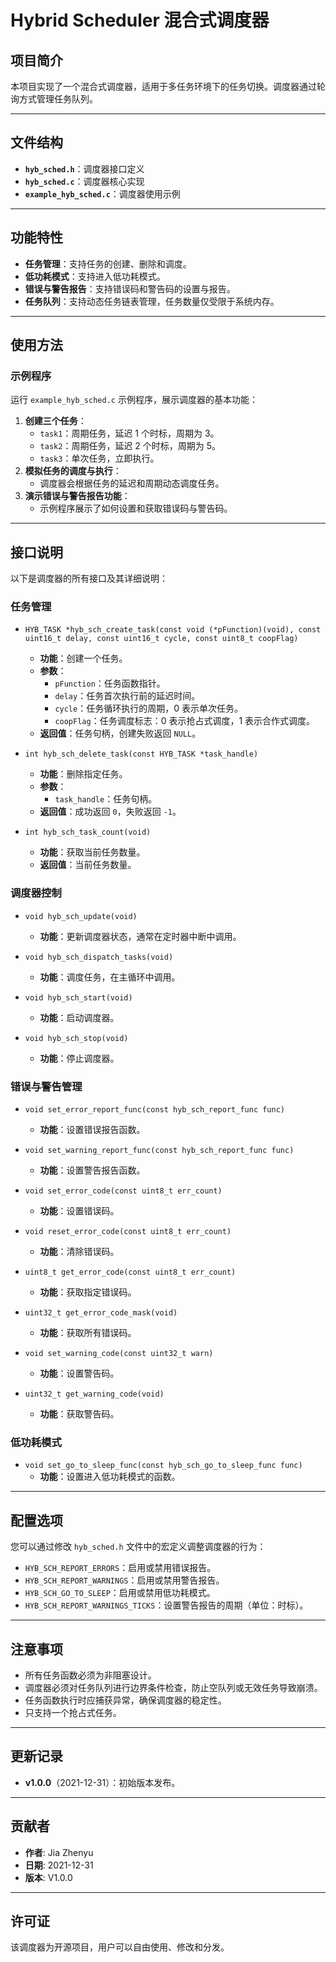 # Hybrid Scheduler 混合式调度器

## 项目简介

本项目实现了一个混合式调度器，适用于多任务环境下的任务切换。调度器通过轮询方式管理任务队列。

---

## 文件结构

- **`hyb_sched.h`**：调度器接口定义
- **`hyb_sched.c`**：调度器核心实现
- **`example_hyb_sched.c`**：调度器使用示例

---

## 功能特性

- **任务管理**：支持任务的创建、删除和调度。
- **低功耗模式**：支持进入低功耗模式。
- **错误与警告报告**：支持错误码和警告码的设置与报告。
- **任务队列**：支持动态任务链表管理，任务数量仅受限于系统内存。

---

## 使用方法

### 示例程序

运行 `example_hyb_sched.c` 示例程序，展示调度器的基本功能：

1. **创建三个任务**：
   - `task1`：周期任务，延迟 1 个时标，周期为 3。
   - `task2`：周期任务，延迟 2 个时标，周期为 5。
   - `task3`：单次任务，立即执行。
2. **模拟任务的调度与执行**：
   - 调度器会根据任务的延迟和周期动态调度任务。
3. **演示错误与警告报告功能**：
   - 示例程序展示了如何设置和获取错误码与警告码。

---

## 接口说明

以下是调度器的所有接口及其详细说明：

### 任务管理

- `HYB_TASK *hyb_sch_create_task(const void (*pFunction)(void), const uint16_t delay, const uint16_t cycle, const uint8_t coopFlag)`
  - **功能**：创建一个任务。
  - **参数**：
    - `pFunction`：任务函数指针。
    - `delay`：任务首次执行前的延迟时间。
    - `cycle`：任务循环执行的周期，0 表示单次任务。
    - `coopFlag`：任务调度标志：0 表示抢占式调度，1 表示合作式调度。
  - **返回值**：任务句柄，创建失败返回 `NULL`。

- `int hyb_sch_delete_task(const HYB_TASK *task_handle)`
  - **功能**：删除指定任务。
  - **参数**：
    - `task_handle`：任务句柄。
  - **返回值**：成功返回 `0`，失败返回 `-1`。

- `int hyb_sch_task_count(void)`
  - **功能**：获取当前任务数量。
  - **返回值**：当前任务数量。

### 调度器控制

- `void hyb_sch_update(void)`
  - **功能**：更新调度器状态，通常在定时器中断中调用。

- `void hyb_sch_dispatch_tasks(void)`
  - **功能**：调度任务，在主循环中调用。

- `void hyb_sch_start(void)`
  - **功能**：启动调度器。

- `void hyb_sch_stop(void)`
  - **功能**：停止调度器。

### 错误与警告管理

- `void set_error_report_func(const hyb_sch_report_func func)`
  - **功能**：设置错误报告函数。

- `void set_warning_report_func(const hyb_sch_report_func func)`
  - **功能**：设置警告报告函数。

- `void set_error_code(const uint8_t err_count)`
  - **功能**：设置错误码。

- `void reset_error_code(const uint8_t err_count)`
  - **功能**：清除错误码。

- `uint8_t get_error_code(const uint8_t err_count)`
  - **功能**：获取指定错误码。

- `uint32_t get_error_code_mask(void)`
  - **功能**：获取所有错误码。

- `void set_warning_code(const uint32_t warn)`
  - **功能**：设置警告码。

- `uint32_t get_warning_code(void)`
  - **功能**：获取警告码。

### 低功耗模式

- `void set_go_to_sleep_func(const hyb_sch_go_to_sleep_func func)`
  - **功能**：设置进入低功耗模式的函数。

---

## 配置选项

您可以通过修改 `hyb_sched.h` 文件中的宏定义调整调度器的行为：

- `HYB_SCH_REPORT_ERRORS`：启用或禁用错误报告。
- `HYB_SCH_REPORT_WARNINGS`：启用或禁用警告报告。
- `HYB_SCH_GO_TO_SLEEP`：启用或禁用低功耗模式。
- `HYB_SCH_REPORT_WARNINGS_TICKS`：设置警告报告的周期（单位：时标）。

---

## 注意事项

- 所有任务函数必须为非阻塞设计。
- 调度器必须对任务队列进行边界条件检查，防止空队列或无效任务导致崩溃。
- 任务函数执行时应捕获异常，确保调度器的稳定性。
- 只支持一个抢占式任务。

---

## 更新记录

- **v1.0.0**（2021-12-31）：初始版本发布。

---

## 贡献者

- **作者**: Jia Zhenyu
- **日期**: 2021-12-31
- **版本**: V1.0.0

---

## 许可证

该调度器为开源项目，用户可以自由使用、修改和分发。
